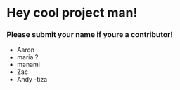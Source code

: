 # Hey cool project man!

### Please submit your name if youre a contributor!

- Aaron
- maria ?
- manami
- Zac
- Andy
-tiza
